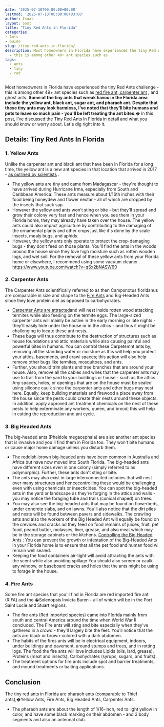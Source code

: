 ```yaml
---
date: '2025-07-10T00:00:00+00:00'
lastmod: '2025-07-10T00:00:00+03:00'
author: Isaac
layout: post
title: "Tiny Red Ants in Florida"
categories:
- Ants
- Guide
slug: /tiny-red-ants-in-florida/
description: Most homeowners in Florida have experienced the tiny Red Ants challenge
  - this is among other 49+ ant species such as
tags: 
  - ants
  - tiny
  - red
---
```

Most homeowners in Florida have experienced the tiny Red Ants challenge - this is among other 49+ ant species such as
[red fire ant, carpenter ant](https://pestpolicy.com/carpenter-ants-vs-fire-ants)
, and ghost ants.
**Some of the tiny ants that wreak havoc in the Florida area include the yellow ant, black ant, sugar ant, and pharaoh ant. Despite that these tiny ants may look harmless, I've noted that they'll bite humans and pets to leave so much pain - you'll be left treating the ant bites.�**
In this post, I've discussed the Tiny Red Ants In Florida in detail and what you should know or worry about. Let's dig right into it.
## Details: Tiny Red Ants In Florida
### 1. Yellow Ants
Unlike the carpenter ant and black ant that have been in Florida for a long time, the yellow ant is a new ant species in that location that arrived in 2017 -
[as outlined by scientists](http://www.miamiherald.com/news/local/community/broward/article184758688.html)
.
- The yellow ants are tiny and came from Madagascar - they're thought to have arrived during Hurricane Irma, especially from South and Caribbean America.
These ants measure about 1/16th inches with their food being honeydew and flower nectar - all of which are dropped by the insects that suck sap.
- However the yellow and ants won't sting or bite - but they'll spread and grow their colony very fast and hence when you see them in your Florida home, they may already have taken over the house.
The yellow ants could also impact agriculture by contributing to the damaging of the ornamental plants and other crops just like it's done by the scale insects, mealy bugs, and aphids.
- However, the yellow ants only operate to protect the crop-damaging bugs - they don't feed on those plants. You'll find the ants in the woods around the house since they love high moisture such as rotten wooden logs, and wet soil.
For the removal of these yellow ants from your Florida home or elsewhere, I
recommend using some vacuum cleaner
.
https://www.youtube.com/watch?v=qSx2bNASW60
### 2. Carpenter Ants
The Carpenter Ants scientifically referred to as then Camponotus floridanus are comparable in size and shape to the
[Fire Ants](https://pestpolicy.com/best-fire-ant-killer-for-lawns/)
and Big-Headed Ants since they love protein diet as opposed to carbohydrates.
- [Carpenter Ants are attracted](https://pestpolicy.com/what-attracts-carpenter-ants-in-a-home/)and will nest inside rotten wood attacking termites while also feeding on the termite eggs.
The large-sized carpenter ants will mainly be active in the early morning or late nights - they'll easily hide under the house or in the attics - and thus it might be challenging to locate these ant nests.
- These bugs will thus contribute to the destruction of structures such as house foundations and attic materials while also causing painful and powerful bites in humans.
You can control these Carpetemnt ants by; removing all the standing water or moisture as this will help you protect your attics, basements, and crawl spaces; this action will also help remove other bugs like termites, mosquitoes, and
ants.
- Further, you should trim plants and tree branches that are around your house. Also, remove all the cables and wires that the carpenter ants may use to trail from the yard to your buildings or house - such as the attics.
Any spaces, holes, or openings that are on the house must be sealed using silicone caulk since the carpenter ants and other bugs may nest here.
Equally, keep building materials and firewood a place away from the house since the pests could create their nests around these objects.
In addition, apply approved ant treatment chemicals on the nest of these pests to help exterminate any workers, queen, and brood; this will help in cutting the reproduction and ant cycle.
### 3. Big Headed Ants
The big-headed ants (Pheidole megacephala) are also another
ant species that is invasive and you'll find them in Florida too. They won't bite humans or cause major home damage unless you disturb them.
- The reddish-brown big-headed ants have been common in Australia and Africa but have now moved into South Florida.
The big-headed ants have different sizes even in one colony (simply referred to as polymorphic). Further, these ants don't sting or bite.
- The ants may also exist in large interconnected colonies that will nest over many structures and hencecontrolling these would be challenging even with using chemicals or insecticides.
You can spot the big-headed ants in the yard or landscape as they're forging in the attics and walls - you may notice the foraging tube and trails (conical shaped) on trees.
- You may also see the big-headed ants that may be found on flowerbeds, under concrete slabs, and on lawns. You'll also notice that the dirt piles and nests will be found between pavers and sidewalks.
The crawling ants and also the workers of the Big Headed Ant will equally be found on the crevices and cracks ad they feed on food remains of juices, fruit, pet food, peanut butter, molasses, liver, grease, and also meat which may be in the storage cabinets or the kitchens.
[Controlling the Big Headed Ants](https://pestpolicy.com/how-to-rid-your-home-of-big-headed-ants/)
; You can prevent the growth or infestation of the Big-Headed Ants in your Florida home is to ensure that all the pet food and human food wi remain well sealed.
- Keeping the food containers air-tight will avoid attracting the ants with the scent while also avoiding spillage
You should also screen or caulk any window, or baseboard cracks and holes that the ants might be using to forage in the house.
### 4. Fire Ants
Some fire ant species that you'll find in Florida are red imported fire ant (RIFA) and the �Solenopsis Invicta Buren - all of which will be in the Port Saint Lucie and Stuart regions.
- The fire ants (Red Imported species) came into Florida mainly from south and central America around the time when World War II concluded.
The Fire ants will sting and bite especially when they've gathered in a crowd - they'll largely bite the feet. You'll notice
that the ants are black or brown-colored with a dark abdomen.
- The habits of the fires ants will be in electrical equipment, indoors, under buildings and pavement, around stumps and trees, and in rotting logs.
The food the fire ants will love includes Lipids (oils, lard, grease), Proteins (meat and insects), Carbohydrates (syrups, sugars, and fruits).
- The treatment options for fire ants include spot and barrier treatments, and mound treatments or baiting applications.
## Conclusion
The tiny red ants in Florida are pharaoh ants (comparable to Thief ants),�Yellow Ants,
Fire Ants,
Big Headed Ants,
Carpenter Ants.
- The pharaoh ants are about the length of 1/16-inch, red to light yellow in color, and have some black marking on their abdomen - and 3 body segments and also an antennal club.
